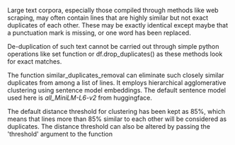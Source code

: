 


Large text corpora, especially those compiled through methods like web scraping, may often contain lines that are highly similar but not exact duplicates of each other.
These may be exactly identical except maybe that a punctuation mark is missing, or one word has been replaced.

De-duplication of such text cannot be carried out through simple python operations like set function or df.drop_duplicates() as these methods look for exact matches.

The function similar_duplicates_removal can eliminate such closely similar duplicates from among a list of lines.
It employs hierarchical agglomerative clustering using sentence model embeddings.
The default sentence model used here is *all_MiniLM-L6-v2* from huggingface.

The default distance threshold for clustering has been kept as 85%, which means that lines more than 85% similar to each other will be considered as duplicates.
The distance threshold can also be altered by  passing the 'threshold' argument to the function